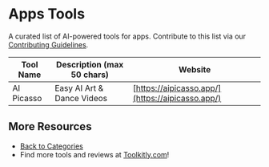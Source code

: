 # Apps Tools

A curated list of AI-powered tools for apps. Contribute to this list via our [Contributing Guidelines](../CONTRIBUTING.md).

| Tool Name | Description (max 50 chars) | Website |
|-----------|----------------------------|---------|
| AI Picasso | Easy AI Art & Dance Videos | [https://aipicasso.app/](https://aipicasso.app/) |

## More Resources
- [Back to Categories](../README.md)
- Find more tools and reviews at [Toolkitly.com](https://toolkitly.com)!
